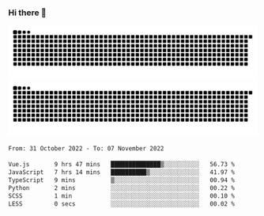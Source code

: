 ### Hi there 👋

![GitHub Snake Light](https://raw.githubusercontent.com/jichangee/jichangee/output/github-snake.svg#gh-light-mode-only)
![GitHub Snake dark](https://raw.githubusercontent.com/jichangee/jichangee/output/github-snake-dark.svg#gh-dark-mode-only)

<!--START_SECTION:waka-->

```text
From: 31 October 2022 - To: 07 November 2022

Vue.js       9 hrs 47 mins   ██████████████▒░░░░░░░░░░   56.73 %
JavaScript   7 hrs 14 mins   ██████████▒░░░░░░░░░░░░░░   41.97 %
TypeScript   9 mins          ▒░░░░░░░░░░░░░░░░░░░░░░░░   00.94 %
Python       2 mins          ░░░░░░░░░░░░░░░░░░░░░░░░░   00.22 %
SCSS         1 min           ░░░░░░░░░░░░░░░░░░░░░░░░░   00.10 %
LESS         0 secs          ░░░░░░░░░░░░░░░░░░░░░░░░░   00.02 %
```

<!--END_SECTION:waka-->

<!--
![GitHub Snake Light](github-snake.svg#gh-light-mode-only)
![GitHub Snake dark](github-snake-dark.svg#gh-dark-mode-only)
-->

<!--
**jichangee/jichangee** is a ✨ _special_ ✨ repository because its `README.md` (this file) appears on your GitHub profile.

Here are some ideas to get you started:

- 🔭 I’m currently working on ...
- 🌱 I’m currently learning ...
- 👯 I’m looking to collaborate on ...
- 🤔 I’m looking for help with ...
- 💬 Ask me about ...
- 📫 How to reach me: ...
- 😄 Pronouns: ...
- ⚡ Fun fact: ...
-->
